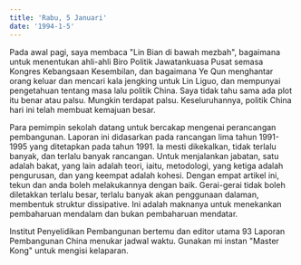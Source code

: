 ```yaml
---
title: 'Rabu, 5 Januari'
date: '1994-1-5'
---
```

Pada awal pagi, saya membaca "Lin Bian di bawah mezbah", bagaimana untuk menentukan ahli-ahli Biro Politik Jawatankuasa Pusat semasa Kongres Kebangsaan Kesembilan, dan bagaimana Ye Qun menghantar orang keluar dan mencari kala jengking untuk Lin Liguo, dan mempunyai pengetahuan tentang masa lalu politik China. Saya tidak tahu sama ada plot itu benar atau palsu. Mungkin terdapat palsu. Keseluruhannya, politik China hari ini telah membuat kemajuan besar.

Para pemimpin sekolah datang untuk bercakap mengenai perancangan pembangunan. Laporan ini didasarkan pada rancangan lima tahun 1991-1995 yang ditetapkan pada tahun 1991. Ia mesti dikekalkan, tidak terlalu banyak, dan terlalu banyak rancangan. Untuk menjalankan jabatan, satu adalah bakat, yang lain adalah teori, iaitu, metodologi, yang ketiga adalah pengurusan, dan yang keempat adalah kohesi. Dengan empat artikel ini, tekun dan anda boleh melakukannya dengan baik. Gerai-gerai tidak boleh diletakkan terlalu besar, terlalu banyak akan penggunaan dalaman, membentuk struktur dissipative. Ini adalah maknanya untuk menekankan pembaharuan mendalam dan bukan pembaharuan mendatar.

Institut Penyelidikan Pembangunan bertemu dan editor utama 93 Laporan Pembangunan China menukar jadwal waktu. Gunakan mi instan "Master Kong" untuk mengisi kelaparan.
